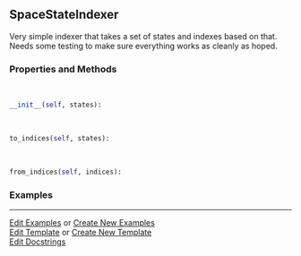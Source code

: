 ## <a id="Psience.BasisReps.StateIndexers.SpaceStateIndexer">SpaceStateIndexer</a>
Very simple indexer that takes a set of states and indexes based on that.
Needs some testing to make sure everything works as cleanly as hoped.

### Properties and Methods
<a id="Psience.BasisReps.StateIndexers.SpaceStateIndexer.__init__" class="docs-object-method">&nbsp;</a>
```python
__init__(self, states): 
```

<a id="Psience.BasisReps.StateIndexers.SpaceStateIndexer.to_indices" class="docs-object-method">&nbsp;</a>
```python
to_indices(self, states): 
```

<a id="Psience.BasisReps.StateIndexers.SpaceStateIndexer.from_indices" class="docs-object-method">&nbsp;</a>
```python
from_indices(self, indices): 
```

### Examples


___

[Edit Examples](https://github.com/McCoyGroup/Psience/edit/edit/ci/examples/ci/docs/Psience/BasisReps/StateIndexers/SpaceStateIndexer.md) or 
[Create New Examples](https://github.com/McCoyGroup/Psience/new/edit/?filename=ci/examples/ci/docs/Psience/BasisReps/StateIndexers/SpaceStateIndexer.md) <br/>
[Edit Template](https://github.com/McCoyGroup/Psience/edit/edit/ci/docs/ci/docs/Psience/BasisReps/StateIndexers/SpaceStateIndexer.md) or 
[Create New Template](https://github.com/McCoyGroup/Psience/new/edit/?filename=ci/docs/templates/ci/docs/Psience/BasisReps/StateIndexers/SpaceStateIndexer.md) <br/>
[Edit Docstrings](https://github.com/McCoyGroup/Psience/edit/edit/Psience/BasisReps/StateIndexers.py?message=Update%20Docs)
